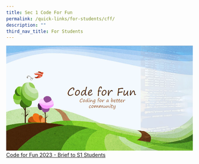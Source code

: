 ```yaml
---
title: Sec 1 Code For Fun
permalink: /quick-links/for-students/cff/
description: ""
third_nav_title: For Students
---
```

![](/images/codeforfun.png)[Code for Fun 2023 - Brief to S1 Students](/files/code%20for%20fun%202023%20-%20brief%20to%20s1%20students.pdf)